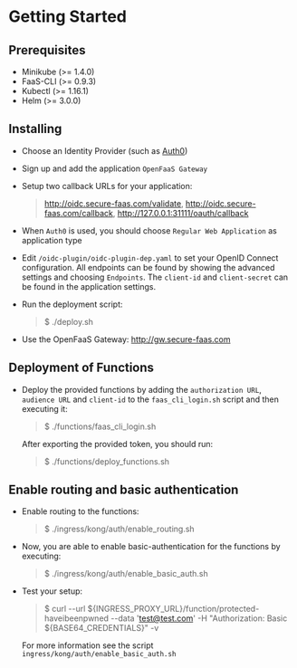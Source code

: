 
# Getting Started

## Prerequisites

 - Minikube (>= 1.4.0)
 - FaaS-CLI (>= 0.9.3)
 - Kubectl (>= 1.16.1)
 - Helm (>= 3.0.0)
 
## Installing

 - Choose an Identity Provider (such as [Auth0](https://auth0.com/))
 - Sign up and add the application `OpenFaaS Gateway`
 - Setup two callback URLs for your application:
   > http://oidc.secure-faas.com/validate, http://oidc.secure-faas.com/callback, http://127.0.0.1:31111/oauth/callback
 - When `Auth0` is used, you should choose `Regular Web Application` as application type 

 - Edit `/oidc-plugin/oidc-plugin-dep.yaml` to set your OpenID Connect configuration. All endpoints can be found by showing the advanced settings and choosing `Endpoints`. The `client-id` and `client-secret` can be found in the application settings.

 - Run the deployment script:

    > $ ./deploy.sh

 - Use the OpenFaaS Gateway: http://gw.secure-faas.com

## Deployment of Functions

 - Deploy the provided functions by adding the `authorization URL`, `audience URL` and `client-id` to the `faas_cli_login.sh` script and then executing it:
   > $ ./functions/faas_cli_login.sh

   After exporting the provided token, you should run:
   > $ ./functions/deploy_functions.sh

## Enable routing and basic authentication

 - Enable routing to the functions:
   > $ ./ingress/kong/auth/enable_routing.sh

 - Now, you are able to enable basic-authentication for the functions by executing:
   > $ ./ingress/kong/auth/enable_basic_auth.sh

 - Test your setup:
   > $ curl --url ${INGRESS_PROXY_URL}/function/protected-haveibeenpwned --data 'test@test.com' -H "Authorization: Basic ${BASE64_CREDENTIALS}" -v
   
   For more information see the script `ingress/kong/auth/enable_basic_auth.sh`

